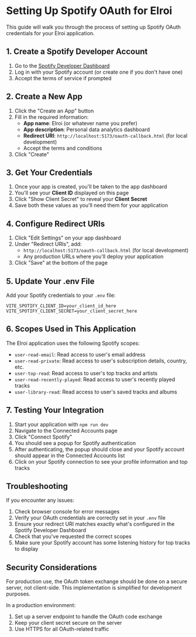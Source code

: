 # Setting Up Spotify OAuth for Elroi

This guide will walk you through the process of setting up Spotify OAuth credentials for your Elroi application.

## 1. Create a Spotify Developer Account

1. Go to the [Spotify Developer Dashboard](https://developer.spotify.com/dashboard/)
2. Log in with your Spotify account (or create one if you don't have one)
3. Accept the terms of service if prompted

## 2. Create a New App

1. Click the "Create an App" button
2. Fill in the required information:
   - **App name**: Elroi (or whatever name you prefer)
   - **App description**: Personal data analytics dashboard
   - **Redirect URI**: `http://localhost:5173/oauth-callback.html` (for local development)
   - Accept the terms and conditions
3. Click "Create"

## 3. Get Your Credentials

1. Once your app is created, you'll be taken to the app dashboard
2. You'll see your **Client ID** displayed on this page
3. Click "Show Client Secret" to reveal your **Client Secret**
4. Save both these values as you'll need them for your application

## 4. Configure Redirect URIs

1. Click "Edit Settings" on your app dashboard
2. Under "Redirect URIs", add:
   - `http://localhost:5173/oauth-callback.html` (for local development)
   - Any production URLs where you'll deploy your application
3. Click "Save" at the bottom of the page

## 5. Update Your .env File

Add your Spotify credentials to your `.env` file:

```
VITE_SPOTIFY_CLIENT_ID=your_client_id_here
VITE_SPOTIFY_CLIENT_SECRET=your_client_secret_here
```

## 6. Scopes Used in This Application

The Elroi application uses the following Spotify scopes:
- `user-read-email`: Read access to user's email address
- `user-read-private`: Read access to user's subscription details, country, etc.
- `user-top-read`: Read access to user's top tracks and artists
- `user-read-recently-played`: Read access to user's recently played tracks
- `user-library-read`: Read access to user's saved tracks and albums

## 7. Testing Your Integration

1. Start your application with `npm run dev`
2. Navigate to the Connected Accounts page
3. Click "Connect Spotify"
4. You should see a popup for Spotify authentication
5. After authenticating, the popup should close and your Spotify account should appear in the Connected Accounts list
6. Click on your Spotify connection to see your profile information and top tracks

## Troubleshooting

If you encounter any issues:

1. Check browser console for error messages
2. Verify your OAuth credentials are correctly set in your `.env` file
3. Ensure your redirect URI matches exactly what's configured in the Spotify Developer Dashboard
4. Check that you've requested the correct scopes
5. Make sure your Spotify account has some listening history for top tracks to display

## Security Considerations

For production use, the OAuth token exchange should be done on a secure server, not client-side. This implementation is simplified for development purposes.

In a production environment:
1. Set up a server endpoint to handle the OAuth code exchange
2. Keep your client secret secure on the server
3. Use HTTPS for all OAuth-related traffic 